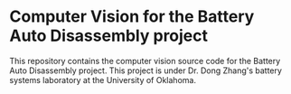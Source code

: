 # Computer Vision for the Battery Auto Disassembly project

This repository contains the computer vision source code for the Battery Auto Disassembly project. This project is under Dr. Dong Zhang's battery systems laboratory at the University of Oklahoma.